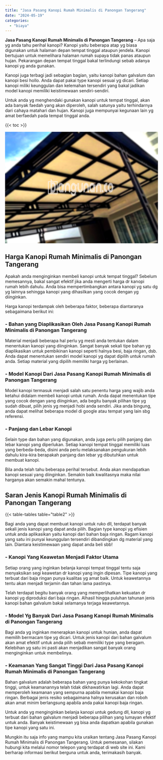 ```yaml
---
title: "Jasa Pasang Kanopi Rumah Minimalis di Panongan Tangerang"
date: "2024-05-19"
categories: 
  - "biaya"
---
```


**Jasa Pasang Kanopi Rumah Minimalis di Panongan Tangerang** – Apa saja yg anda tahu perihal kanopi? Kanopi yaitu beberapa atap yg biasa digunakan untuk halaman depan tempat tinggal ataupun jendela. Kanopi bertujuan untuk memelihara halaman rumah supaya tidak panas ataupun hujan. Pekarangan depan tempat tinggal bakal terlindungi sebab adanya kanopi yg anda gunakan.

Kanopi juga terbagi jadi sebagian bagian, yaitu kanopi bahan galvalum dan kanopi besi hollo. Anda dapat pakai type kanopi sesuai yg dicari. Setiap kanopi miliki keunggulan dan kelemahan tersendiri yang bakal jadikan model kanopi memiliki keistimewaan sendiri-sendiri.

Untuk anda yg menghendaki gunakan kanopi untuk tempat tinggal, akan ada banyak faedah yang akan diperoleh, salah satunya yaitu terhindarnya dari cahaya matahari dan hujan. Kanopi juga mempunyai kegunaan lain yg amat berfaedah pada tempat tinggal anda.

{{< toc >}}

![Jasa Pasang Kanopi Rumah Minimalis di Panongan Tangerang](/images/harga-kanopi-minimalis-30.png)

## Harga Kanopi Rumah Minimalis di Panongan Tangerang

Apakah anda menginginkan membeli kanopi untuk tempat tinggal? Sebelum memesannya, bakal sangat efektif jika anda mengerti harga dr kanopi rumah lebih dahulu. Anda bisa mempertimbangkan antara kanopi yg satu dg yg lainnya sehingga kanopi yang dihasilkan yang cocok dengan yg diinginkan.

Harga kanopi terdampak oleh beberapa faktor, beberapa diantaranya sebagaimana berikut ini:

### \- Bahan yang Diaplikasikan Oleh Jasa Pasang Kanopi Rumah Minimalis di Panongan Tangerang

Material menjadi beberapa hal perlu yg mesti anda tentukan dalam menentukan kanopi yang diinginkan. Sangat banyak sekali tipe bahan yg diaplikasikan untuk pembikinan kanopi seperti halnya besi, baja ringan, dsb. Anda dapat menentukan sendiri model kanopi yg dapat dipilih untuk rumah anda. Setiap material yang dipilih memiliki harga yg berlainan.

### \- Model Kanopi Dari Jasa Pasang Kanopi Rumah Minimalis di Panongan Tangerang

Model kanopi termasuk menjadi salah satu penentu harga yang wajib anda ketahui didalam membeli kanopi untuk rumah. Anda dapat menentukan tipe yang cocok dengan yang diinginkan, ada begitu banyak pilihan tipe yg sudah dibuat, pilih jenis yg menjadi hobi anda sendiri. Jika anda bingung, anda dapat melihat beberapa model di google atau tempat yang lain sbg referensi.

### \- Panjang dan Lebar Kanopi

Selain type dan bahan yang digunakan, anda juga perlu pilih panjang dan lebar kanopi yang diperlukan. Setiap kanopi tempat tinggal memiliki luas yang berbeda-beda, disini anda perlu melaksanakan pengukuran lebih dahulu kira-kira berapakah panjang dan lebar yg dibutuhkan untuk membuat kanopi.

Bila anda telah tahu beberapa perihal tersebut. Anda akan mendapatkan kanopi sesuai yang diinginkan. Semakin baik kwalitasnya maka nilai harganya akan semakin mahal tentunya.

## Saran Jenis Kanopi Rumah Minimalis di Panongan Tangerang

{{< table-tables table="table2" >}}

Bagi anda yang dapat membuat kanopi untuk ruko dll, terdapat banyak sekali jenis kanopi yang dapat anda pilih. Bagian type kanopi yg efisien untuk anda aplikasikan yaitu kanopi dari bahan baja ringan. Ragam kanopi yang satu ini punyai keunggulan tersendiri dibandingkan dg material yang lain. Diantara keistimewaan yang dapat anda beli sbb!

### \- Kanopi Yang Keawetan Menjadi Faktor Utama

Setiap orang yang inginkan belanja kanopi tempat tinggal tentu saja menyaksikan segi keawetan dr kanopi yang ingin dipesan. Tipe kanopi yang terbuat dari baja ringan punya kualitas yg amat baik. Untuk keawetannya tentu akan menjadi terjamin dan tahan lama pastinya.

Telah terdapat begitu banyak orang yang memperlihatkan kekuatan dr kanopi yg diproduksi dari baja ringan. Alhasil hingga puluhan tahunan jenis kanopi bahan galvalum bakal selamanya terjaga keawetannya.

### \- Model Yg Banyak Dari Jasa Pasang Kanopi Rumah Minimalis di Panongan Tangerang

Bagi anda yg inginkan menerapkan kanopi untuk hunian, anda dapat memilih bermacam tipe yg dicari. Untuk jenis kanopi dari bahan galvalum akan amat efektif untuk anda pilih sebab memiliki type yang beragam. Kelebihan yg satu ini pasti akan menjadikan sangat banyak orang menginginkan untuk membelinya.

### \- Keamanan Yang Sangat Tinggi Dari Jasa Pasang Kanopi Rumah Minimalis di Panongan Tangerang

Bahan galvalum adalah beberapa bahan yang punya kekokohan tingkat tinggi, untuk keamanannya telah tidak dikhawatirkan lagi. Anda dapat memperoleh keamanan yang sempurna apabila memakai kanopi baja ringan. Berbagai jenis resiko sebagaimana halnya kerusakan dan roboh akan amat minim berlangsung apabila anda pakai kanopi baja ringan.

Untuk anda yg menginginkan belanja kanopi untuk gedung dll, kanopi yg terbuat dari bahan galvalum menjadi beberapa pilihan yang lumayan efektif untuk anda. Banyak keistimewaan yg bisa anda dapatkan apabila gunakan tipe kanopi yang satu ini.

Mungkin itu saja info yang mampu kita uraikan tentang Jasa Pasang Kanopi Rumah Minimalis di Panongan Tangerang. Untuk pemesanan, silakan hubungi kita melalui nomor telepon yang terdapat di web site ini. Kami berharap informasi berikut berguna untuk anda, terimakasih banyak.
